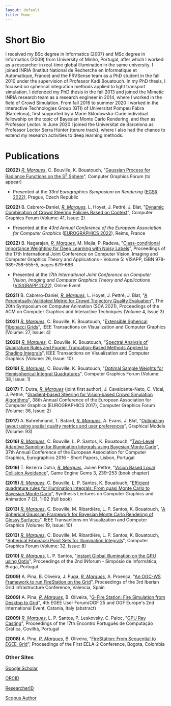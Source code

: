 ```yaml
---
layout: default
title: Home
---
```


# Short Bio

I received my BSc degree in Informatics (2007) and MSc degree in Informatics (2009) from University of Minho, Portugal, after which I worked as a researcher in real-time global illumination in the same university. I joined INRIA (Institut National de Recherche en Informatique et Automatique, France) and the FRVSense team as a PhD student in the fall 2010 under the supervision of Professor Kadi Bouatouch. In my PhD thesis, I focused on spherical integration methods applied to light transport simulation. I defended my PhD thesis in the fall 2013 and joined the Mimetic INRIA research team as a research engineer in 2014, where I worked in the field of Crowd Simulation. From fall 2016 to summer 2020 I worked in the Interactive Technologies Group (GTI) of Universitat Pompeu Fabra (Barcelona), first supported by a Marie Sklodowska-Curie individual fellowship on the topic of Bayesian Monte Carlo Rendering, and then as Professor Lector. In June 2020 I joined the Universitat de Barcelona as Professor Lector Serra Húnter (tenure track), where I also had the chance to extend my research activities to deep learning methods.

# Publications 

**(2022)** <ins>*R. Marques*</ins>, C. Bouville, K. Bouatouch, "[Gaussian Process for Radiance Functions on the S<sup>2</sup> Sphere](https://onlinelibrary.wiley.com/doi/10.1111/cgf.14501)", Computer Graphics Forum (to appear)

* Presented at the *33rd Eurographics Symposium on Rendering* ([EGSR 2022](https://egsr.eu/2022/)), Prague, Czech Republic 

**(2022)** B. Cabrero-Daniel, <ins>*R. Marques*</ins>, L. Hoyet, J. Pettré, J. Blat, "[Dynamic Combination of Crowd Steering Policies Based on Context](https://onlinelibrary.wiley.com/doi/abs/10.1111/cgf.14469)", Computer Graphics Forum (Volume: 41, Issue: 2)

* Presented at the *43rd Annual Conference of the European Association for Computer Graphics* ([EUROGRAPHICS 2022](https://eg2022.univ-reims.fr/)), Reims, France

**(2022)** B. Nagarajan, <ins>*R. Marques*</ins>, M. Mejia, P. Radeva, "[Class-conditional Importance Weighting for Deep Learning with Noisy Labels](https://www.scitepress.org/PublicationsDetail.aspx?ID=TOdJng5g9OY=&t=1)", Proceedings of the 17th International Joint Conference on Computer Vision, Imaging and Computer Graphics Theory and Applications - Volume 5: VISAPP, ISBN 978-989-758-555-5, pages 679-686

* Presented at the *17th International Joint Conference on Computer Vision, Imaging and Computer Graphics Theory and Applications* ([VISIGRAPP 2022](https://visigrapp.scitevents.org/)), Online Event

**(2021)** B. Cabrero-Daniel, <ins>*R. Marques*</ins>, L. Hoyet, J. Pettré, J. Blat, "[A Perceptually-Validated Metric for Crowd Trajectory Quality Evaluation](https://dl.acm.org/doi/10.1145/3480136)", The 20th Symposium on Computer Animation (SCA 2021), Proceedings of the ACM on Computer Graphics and Interactive Techniques (Volume 4, Issue 3)

<!-- ![](assets/img/2021_SCA_Bea_Cut.png) -->

**(2021)** <ins>*R. Marques*</ins>, C. Bouville, K. Bouatouch, "[Extensible Spherical Fibonacci Grids](https://doi.org/10.1109/tvcg.2019.2952131)", IEEE Transactions on Visualization and Computer Graphics (Volume: 27, Issue: 4)

<!-- ![](assets/img/2021_TVCG_ESFG.png) -->

**(2020)** <ins>*R. Marques*</ins>, C. Bouville, K. Bouatouch, "[Spectral Analysis of Quadrature Rules and Fourier Truncation-Based Methods Applied to Shading Integrals](https://doi.org/10.1109/tvcg.2019.2913418)", IEEE Transactions on Visualization and Computer Graphics (Volume: 26, Issue: 10)

<!-- ![](assets/img/2020_TVCG_Spec.png) -->

**(2019)** <ins>*R. Marques*</ins>, C. Bouville, K. Bouatouch, "[Optimal Sample Weights for Hemispherical Integral Quadratures](https://doi.org/10.1111/cgf.13392)", Computer Graphics Forum (Volume: 38, Issue: 1)

<!-- ![](assets/img/2019_CGF_OSW.png) -->

**(2017)** T. Dutra, <ins>*R. Marques*</ins> (joint first author), J. Cavalcante-Neto, C. Vidal, J. Pettré, "[Gradient‐based Steering for Vision‐based Crowd Simulation Algorithms](https://doi.org/10.1111/cgf.13130)", 38th Annual Conference of the European Association for Computer Graphics (EUROGRAPHICS 2017), Computer Graphics Forum (Volume: 36, Issue: 2)

<!-- ![](assets/img/2017_EG_GBM.png) -->

**(2017)** A. Bahrehmand, T. Batard, <ins>*R. Marques*</ins>, A. Evans, J. Blat, "[Optimizing layout using spatial quality metrics and user preferences](https://doi.org/10.1016/j.gmod.2017.08.003)", Graphical Models (Volume: 93)

<!-- ![](assets/img/2017_GM_Arash.png) -->

**(2016)** <ins>*R. Marques*</ins>, C. Bouville, L. P. Santos, K. Bouatouch, "[Two-Level Adaptive Sampling for Illumination Integrals using Bayesian Monte Carlo](https://diglib.eg.org/bitstream/handle/10.2312/egsh20161016/065-068.pdf?sequence=1&isAllowed=y)", 37th Annual Conference of the European Association for Computer Graphics, Eurographics 2016 - Short Papers, Lisbon, Portugal

<!-- ![](assets/img/2016_EG_2LBMC.png) -->

**(2016)** T. Bezerra Dutra, <ins>*R. Marques*</ins>, Julien Pettré, "[Vision Based Local Collision Avoidance](http://www.gameenginegems.net/geg3.php)", Game Engine Gems 3, 239–253 (book chapter)

<!-- ![](assets/img/2016_GE_GEMS.jpg) -->

**(2015)** <ins>*R. Marques*</ins>, C. Bouville, L. P. Santos, K. Bouatouch, "[Efficient quadrature rules for illumination integrals: From quasi Monte Carlo to Bayesian Monte Carlo](https://www.morganclaypool.com/doi/abs/10.2200/S00649ED1V01Y201505CGR019)", Synthesis Lectures on Computer Graphics and Animation 7 (2), 1-92 (full book)

**(2013)** <ins>*R. Marques*</ins>, C. Bouville, M. Ribardière, L. P. Santos, K. Bouatouch, "[A Spherical Gaussian Framework for Bayesian Monte Carlo Rendering of Glossy Surfaces](https://doi.org/10.1109/tvcg.2013.79)", IEEE Transactions on Visualization and Computer Graphics (Volume: 19, Issue: 10)

**(2013)** <ins>*R. Marques*</ins>, C. Bouville, M. Ribardière, L. P. Santos, K. Bouatouch, "[Spherical Fibonacci Point Sets for Illumination Integrals](https://doi.org/10.1111/cgf.12190)", Computer Graphics Forum (Volume: 32, Issue: 8)

<!-- ![](assets/img/2013_CGF_SF.png) -->

**(2010)** <ins>*R. Marques*</ins>, L. P. Santos, "[Instant Global Illumination on the GPU using Optix](https://repositorium.sdum.uminho.pt/bitstream/1822/14629/1/inforum2010_InstantCaching_GPU.pdf)", Proceedings of the 2nd INforum - Simpósio de Informática, Braga, Portugal

**(2009)** A. Pina, B. Oliveira, J. Puga, <ins>*R. Marques*</ins>, A. Proença, "[An OGC-WS Framework to run FireStation on the Grid](https://www.academia.edu/download/42072514/An_OGC-WS_Framework_to_Run_FireStation_o20160204-22236-1txw918.pdf)", Proceedings of the 3rd Iberian Grid Infrastructure Conference, Valencia, Spain

**(2009)** A. Pina, <ins>*R. Marques*</ins>, B. Oliveira, "[G-Fire Station: Fire Simulation from Desktop to Grid](https://repositorium.sdum.uminho.pt/handle/1822/19230)", 4th EGEE User Forum/OGF 25 and OGF Europe's 2nd International Event, Catania, Italy (abstract)

**(2009)** <ins>*R. Marques*</ins>, L. P. Santos, P. Leskovsky, C. Paloc, "[GPU Ray Casting](https://repositorium.sdum.uminho.pt/bitstream/1822/17833/1/RicardoEPCC_Final_MAC.pdf)", Proceedings of the 17th Encontro Português de Computação Gráfica, Covilhã, Portugal

**(2008)** A. Pina, <ins>*R. Marques*</ins>, B. Oliveira, "[FireStation: From Sequential to EGEE-Grid](https://www.academia.edu/download/42072500/FiresStation_From_Sequential_to_EGEE-Gri20160204-22322-fhamej.pdf)", Proceedings of the First EELA-2 Conference, Bogota, Colombia

### Other Sites

[Google Scholar](https://scholar.google.com/citations?user=hkriDdcAAAAJ&hl=es)

[ORCID](https://orcid.org/0000-0001-8261-4409)

[ResearcherID](https://publons.com/researcher/1441734/ricardo-marques/)

[Scopus Author](https://www.scopus.com/authid/detail.uri?authorId=57026328500")
